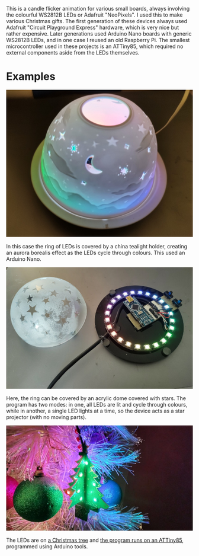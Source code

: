 This is a candle flicker animation for various small boards,
always involving the colourful WS2812B LEDs or Adafruit "NeoPixels".
I used this to make various Christmas gifts. The first generation
of these devices always used Adafruit "Circuit Playground Express"
hardware, which is very nice but rather expensive. Later generations
used Arduino Nano boards with generic WS2812B LEDs, and in one
case I reused an old Raspberry Pi. The smallest microcontroller
used in these projects is an ATTiny85, which required no external
components aside from the LEDs themselves.

# Examples

![sample2](/sample2.jpg)

In this case the ring of LEDs is covered by a china tealight holder,
creating an aurora borealis effect as the LEDs cycle through colours.
This used an Arduino Nano.

![sample1](/sample1.jpg)

Here, the ring can be covered by an acrylic dome covered with stars.
The program has two modes: in one, all LEDs are lit and cycle through
colours, while in another, a single LED lights at a time, so the device
acts as a star projector (with no moving parts).

![sample3](/sample3.jpg)

The LEDs are on
[a Christmas tree](https://thepihut.com/products/3d-rgb-xmas-tree-for-raspberry-pi)
and [the program runs on an ATTiny85](/attiny85), programmed using Arduino tools.

